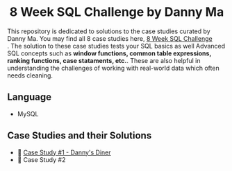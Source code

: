 
<h1 align="center">8 Week SQL Challenge by Danny Ma</h1>

This repository is dedicated to solutions to the case studies curated by Danny Ma.
You may find all 8 case studies here, [8 Week SQL Challenge](https://8weeksqlchallenge.com/) <br/>. The solution to these case studies tests your SQL basics as well Advanced 
SQL concepts such as **window functions, common table expressions, ranking functions, case stataments, etc.**. These are also helpful in understanding the challenges
of working with real-world data which often needs cleaning.

## Language
- MySQL

## Case Studies and their Solutions
- 🍜 [Case Study #1 - Danny's Diner](https://github.com/ShrutiL1396/SQL/tree/main/Case%20Studies/8-Week-SQL-Challenge/Case_Study_1)
- 🍕 Case Study #2


